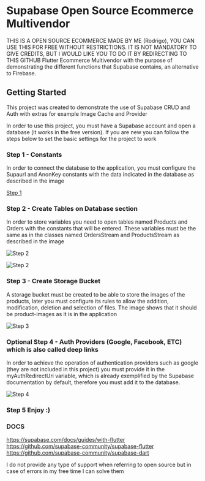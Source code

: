 # Supabase Open Source Ecommerce Multivendor

THIS IS A OPEN SOURCE ECOMMERCE MADE BY ME (Rodrigo), YOU CAN USE THIS FOR FREE WITHOUT RESTRICTIONS. IT IS NOT MANDATORY TO GIVE CREDITS, BUT I WOULD LIKE YOU TO DO IT BY REDIRECTING TO THIS GITHUB
Flutter Ecommerce Multivendor with the purpose of demonstrating the different functions that Supabase contains, an alternative to Firebase.

## Getting Started
This project was created to demonstrate the use of Supabase CRUD and Auth with extras for example Image Cache and Provider

In order to use this project, you must have a Supabase account and open a database (it works in the free version). If you are new you can follow the steps below to set the basic settings for the project to work

### Step 1 - Constants

In order to connect the database to the application, you must configure the Supaurl and AnonKey constants with the data indicated in the database as described in the image

[Step 1](https://imgur.com/a/tMTlKCG)

### Step 2 - Create Tables on Database section

In order to store variables you need to open tables named Products and Orders with the constants that will be entered.
These variables must be the same as in the classes named OrdersStream and ProductsStream as described in the image

![Step 2](https://imgur.com/a/hWi5TwO)

![Step 2](https://imgur.com/a/TiiX1uY)

### Step 3 - Create Storage Bucket

A storage bucket must be created to be able to store the images of the products, later you must configure its rules to allow the addition, modification, deletion and selection of files.
The image shows that it should be product-images as it is in the application

![Step 3](https://imgur.com/a/PBRIlef)

### Optional Step 4 - Auth Providers (Google, Facebook, ETC) which is also called deep links

In order to achieve the operation of authentication providers such as google (they are not included in this project) you must provide it in the myAuthRedirectUri variable, which is already exemplified by the Supabase documentation by default, therefore you must add it to the database.

![Step 4](https://imgur.com/a/IBczvT3)


### Step 5 Enjoy :)

### DOCS

https://supabase.com/docs/guides/with-flutter
https://github.com/supabase-community/supabase-flutter
https://github.com/supabase-community/supabase-dart



I do not provide any type of support when referring to open source but in case of errors in my free time I can solve them



